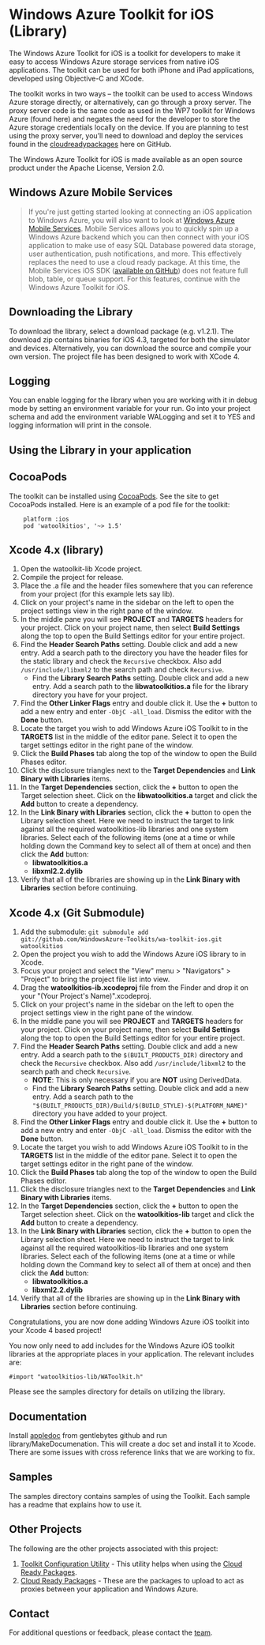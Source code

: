 ﻿Windows Azure Toolkit for iOS (Library)
===

The Windows Azure Toolkit for iOS is a toolkit for developers to make it easy to access Windows Azure storage services from native iOS applications.  The toolkit can be used for both iPhone and iPad applications, developed using Objective-C and XCode.  

The toolkit works in two ways – the toolkit can be used to access Windows Azure storage directly, or alternatively, can go through a proxy server.  The proxy server code is the same code as used in the WP7 toolkit for Windows Azure (found here) and negates the need for the developer to store the Azure storage credentials locally on the device.  If you are planning to test using the proxy server, you’ll need to download and deploy the services found in the [cloudreadypackages](https://github.com/windowsazure-toolkits/wa-toolkit-cloudreadypackages) here on GitHub.  

The Windows Azure Toolkit for iOS is made available as an open source product under the Apache License, Version 2.0.  

## Windows Azure Mobile Services

> If you're just getting started looking at connecting an iOS application to Windows Azure, you will also want to look at [Windows Azure Mobile Services](https://www.windowsazure.com/en-us/develop/mobile/).  Mobile Services allows you to quickly spin up a Windows Azure backend which you can then connect with your iOS application to make use of easy SQL Database powered data storage, user authentication, push notifications, and more.  This effectively replaces the need to use a cloud ready package.  At this time, the Mobile Services iOS SDK ([available on GitHub](https://github.com/WindowsAzure/azure-mobile-services)) does not feature full blob, table, or queue support.  For this features, continue with the Windows Azure Toolkit for iOS.

## Downloading the Library

To download the library, select a download package (e.g. v1.2.1).  The download zip contains binaries for iOS 4.3, targeted for both the simulator and devices.  Alternatively, you can download the source and compile your own version.  The project file has been designed to work with XCode 4.

## Logging

You can enable logging for the library when you are working with it in debug mode by setting an environment variable for your run.
Go into your project schema and add the environment variable WALogging and set it to YES and logging information will print in the console.

## Using the Library in your application

CocoaPods
-------------------
The toolkit can be installed using [CocoaPods](http://cocoapods.org/). See the site to get CocoaPods installed. Here is an example of a pod file for the toolkit:

		platform :ios
		pod 'watoolkitios', '~> 1.5'

Xcode 4.x (library)
-------------------
1. Open the watoolkit-lib Xcode project.
1. Compile the project for release.
1. Place the .a file and the header files somewhere that you can reference from your project (for this example lets say lib).
1. Click on your project's name in the sidebar on the left to open the project settings view in the right pane of the window.
1. In the middle pane you will see **PROJECT** and **TARGETS** headers for your project. Click on your project name, then select **Build Settings** along the top to open the Build Settings editor for your entire project.
1. Find the **Header Search Paths** setting. Double click and add a new entry. Add a search path to the directory you have the header files for the static library and check the `Recursive` checkbox. Also add `/usr/include/libxml2` to the search path and check `Recursive`.
	* Find the **Library Search Paths** setting. Double click and add a new entry. Add a search path to the **libwatoolkitios.a** file for the library directory you have for your project.
1. Find the **Other Linker Flags** entry and double click it. Use the **+** button to add a new entry and enter `-ObjC -all_load`. Dismiss the editor with the **Done** button.
1. Locate the target you wish to add Windows Azure iOS Toolkit to in the **TARGETS** list in the middle of the editor pane. Select it to open the target settings editor in the right pane of the window.
1. Click the **Build Phases** tab along the top of the window to open the Build Phases editor.
1. Click the disclosure triangles next to the **Target Dependencies** and **Link Binary with Libraries** items.
1. In the **Target Dependencies** section, click the **+** button to open the Target selection sheet. Click on the **libwatoolkitios.a** target and click the **Add** button to create a dependency.
1. In the **Link Binary with Libraries** section, click the **+** button to open the Library selection sheet. Here we need to instruct the target to link against all the required watoolkitios-lib libraries and one system libraries. Select each of the following items (one at a time or while holding down the Command key to select all of them at once) and then click the **Add** button:
	* **libwatoolkitios.a**
	* **libxml2.2.dylib**
1. Verify that all of the libraries are showing up in the **Link Binary with Libraries** section before continuing.

Xcode 4.x (Git Submodule)
-------------------------

1. Add the submodule: `git submodule add git://github.com/WindowsAzure-Toolkits/wa-toolkit-ios.git watoolkitios`
1. Open the project you wish to add the Windows Azure iOS library to in Xcode.
1. Focus your project and select the "View" menu > "Navigators" > "Project" to bring the project file list into view.
1. Drag the **watoolkitios-ib.xcodeproj** file from the Finder and drop it on your "(Your Project's Name)".xcodeproj.
1. Click on your project's name in the sidebar on the left to open the project settings view in the right pane of the window.
1. In the middle pane you will see **PROJECT** and **TARGETS** headers for your project. Click on your project name, then select **Build Settings** along the top to open the Build Settings editor for your entire project.
1. Find the **Header Search Paths** setting. Double click and add a new entry. Add a search path to the `$(BUILT_PRODUCTS_DIR)` directory and check the `Recursive` checkbox. Also add `/usr/include/libxml2` to the search path and check `Recursive`.
	* **NOTE**: This is only necessary if you are **NOT** using DerivedData. 
	* Find the **Library Search Paths** setting. Double click and add a new entry. Add a search path to the `"$(BUILT_PRODUCTS_DIR)/Build/$(BUILD_STYLE)-$(PLATFORM_NAME)"` directory you have added to your project.  
1. Find the **Other Linker Flags** entry and double click it. Use the **+** button to add a new entry and enter `-ObjC -all_load`. Dismiss the editor with the **Done** button.
1. Locate the target you wish to add Windows Azure iOS Toolkit to in the **TARGETS** list in the middle of the editor pane. Select it to open the target settings editor in the right pane of the window.
1. Click the **Build Phases** tab along the top of the window to open the Build Phases editor.
1. Click the disclosure triangles next to the **Target Dependencies** and **Link Binary with Libraries** items.
1. In the **Target Dependencies** section, click the **+** button to open the Target selection sheet. Click on the **watoolkitios-lib** target and click the **Add** button to create a dependency.
1. In the **Link Binary with Libraries** section, click the **+** button to open the Library selection sheet. Here we need to instruct the target to link against all the required watoolkitios-lib libraries and one system libraries. Select each of the following items (one at a time or while holding down the Command key to select all of them at once) and then click the **Add** button:
    * **libwatoolkitios.a**
    * **libxml2.2.dylib**
1. Verify that all of the libraries are showing up in the **Link Binary with Libraries** section before continuing.

Congratulations, you are now done adding Windows Azure iOS toolkit into your Xcode 4 based project!

You now only need to add includes for the Windows Azure iOS toolkit libraries at the appropriate places in your application. The relevant includes are:

    #import "watoolkitios-lib/WAToolkit.h"
    
Please see the samples directory for details on utilizing the library.

## Documentation

Install [appledoc](https://github.com/tomaz/appledoc) from gentlebytes github and run library/MakeDocumenation.  This will create a doc set and install it to Xcode. There are some issues with cross reference links that we are working to fix.

## Samples

The samples directory contains samples of using the Toolkit. Each sample has a readme that explains how to use it.

## Other Projects

The following are the other projects associated with this project:

1. [Toolkit Configuration Utility](https://github.com/WindowsAzure-Toolkits/wa-toolkit-maccloudconfigutility) - This utility helps when using the [Cloud Ready Packages](https://github.com/windowsazure-toolkits/wa-toolkit-cloudreadypackages). 
1. [Cloud Ready Packages](https://github.com/windowsazure-toolkits/wa-toolkit-cloudreadypackages) - These are the packages to upload to act as proxies between your application and Windows Azure.

## Contact

For additional questions or feedback, please contact the [team](mailto:chrisner@microsoft.com).
